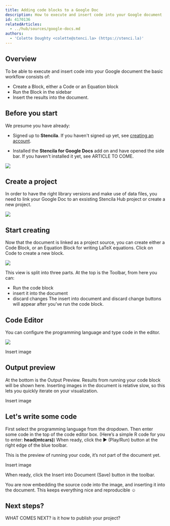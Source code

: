 ```yaml
---
title: Adding code blocks to a Google Doc
description: How to execute and insert code into your Google document
id: 4170136
relatedArticles:
  - ../hub/sources/google-docs.md
authors:
  - 'Colette Doughty <colette@stenci.la> (https://stenci.la)'
---
```


## Overview

To be able to execute and insert code into your Google document the basic workflow consists of:
- Create a Block, either a Code or an Equation block
- Run the Block in the sidebar
- Insert the results into the document.

## Before you start

We presume you have already:
- Signed up to **Stencila**. If you haven't signed up yet, see [creating an account](../hub/getting-started.md). 

- Installed the **Stencila for Google Docs** add on and have opened the side bar. If you haven't installed it yet, see ARTICLE TO COME.

![](https://i.imgur.com/snR8gbW.png)

## Create a project

In order to have the right library versions and make use of data files, you need to link your Google Doc to an exsisting Stencila Hub project or create a new project. 

![](https://i.imgur.com/3oXtlmd.png)

## Start creating

Now that the document is linked as a project source, you can create either a Code Block, or an Equation Block for writing LaTeX equations.
Click on Code to create a new block. 

![](https://i.imgur.com/syubvng.png)

This view is split into three parts. At the top is the Toolbar, from here you can:
- Run the code block
- insert it into the document
- discard changes
The insert into document and discard change buttons will appear after you’ve run the code block.

## Code Editor

You can configure the programming language and type code in the editor.

![](https://i.imgur.com/W1TF4Yx.png)

Insert image

## Output preview

At the bottom is the Output Preview. Results from running your code block will be shown here. Inserting images in the document is relative slow, so this lets you quickly iterate on your visualization.

Insert image

## Let's write some code

First select the programming language from the dropdown. 
Then enter some code in the top of the code editor box. (Here’s a simple R code for you to enter: **head(mtcars)**)
When ready, click the ▶️ (Play/Run) button at the right edge of the blue toolbar.

This is the preview of running your code, it’s not part of the document yet.

Insert image

When ready, click the Insert into Document (Save) button in the toolbar.

You are now embedding the source code into the image, and inserting it into the document. This keeps everything nice and reproducible ☺️

## Next steps?
WHAT COMES NEXT? is it how to publish your project?
